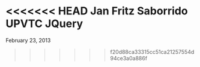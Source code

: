 <<<<<<< HEAD
Jan Fritz Saborrido
UPVTC
JQuery
=======
February 23, 2013
>>>>>>> f20d88ca33315cc51ca21257554d94ce3a0a886f
